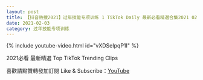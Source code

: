```yaml
---
layout: post
title: 【抖音熱搜2021】过年技能专项训练 1 TikTok Daily 最新必看精選合集2021 02 03
date: 2021-02-03
category: 过年技能专项训练
---
```


{% include youtube-video.html id="vXDSeIpqP1I" %}

2021必看 最新精選 Top TikTok Trending Clips

喜歡請點贊轉發加訂閱 Like & Subscribe：[YouTube](https://www.youtube.com/channel/UCAoR7VcanIPd04uEq_GIylA/videos)

